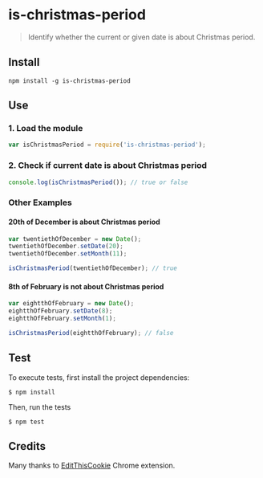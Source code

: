 # is-christmas-period
> Identify whether the current or given date is about Christmas period.

## Install
```
npm install -g is-christmas-period
```

## Use

### 1. Load the module
```javascript
var isChristmasPeriod = require('is-christmas-period');
```

### 2. Check if current date is about Christmas period
```javascript
console.log(isChristmasPeriod()); // true or false
```

### Other Examples
#### 20th of December is about Christmas period
```javascript
var twentiethOfDecember = new Date();
twentiethOfDecember.setDate(20);
twentiethOfDecember.setMonth(11);

isChristmasPeriod(twentiethOfDecember); // true
```

#### 8th of February is not about Christmas period
```javascript
var eightthOfFebruary = new Date();
eightthOfFebruary.setDate(8);
eightthOfFebruary.setMonth(1);

isChristmasPeriod(eightthOfFebruary); // false
```

## Test
To execute tests, first install the project dependencies:

```
$ npm install
```

Then, run the tests
```
$ npm test
```

## Credits
Many thanks to [EditThisCookie](https://github.com/fcapano/Edit-This-Cookie) Chrome extension.